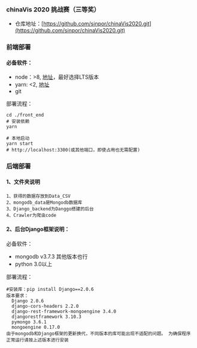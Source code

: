 ### chinaVis 2020 挑战赛（三等奖）

- 仓库地址：[https://github.com/sinpor/chinaVis2020.git](https://github.com/sinpor/chinaVis2020.git)

### 前端部署

#### 必备软件：

- node：>8, [地址](https://nodejs.org/zh-cn/)，最好选择LTS版本
- yarn: <2, [地址](https://classic.yarnpkg.com/en/docs/install)
- git

部署流程：

``` shell
cd ./front_end
# 安装依赖
yarn

# 本地启动
yarn start
# http://localhost:3300(或其他端口，即使占用也无需配置)
```
### 后端部署

#### 1、文件夹说明
```
1、获得的数据存放到Data_CSV 
2、mongodb_data是Mongodb数据库
3、Django_backend为Danggo搭建的后台
4、Crawler为爬虫code
```
#### 2、后台Django框架说明：
必备软件：
- mongodb v3.7.3 其他版本也行
- python 3.0以上

部署流程：
``` 下载完成后按以下版本安装python库
#安装库：pip install Django==2.0.6
版本要求：
  Django 2.0.6 
  django-cors-headers 2.2.0 
  django-rest-framework-mongoengine 3.4.0 
  djangorestframework 3.10.3 
  pymongo 3.6.1 
  mongoengine 0.17.0 
由于mongodb和Django框架的更新换代，不同版本的库可能出现不适配的问题。 为确保程序正常运行请按上述版本进行安装
```

